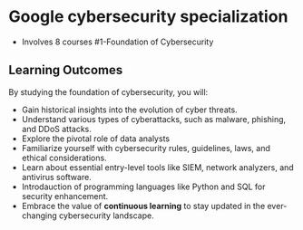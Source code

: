 # Google cybersecurity specialization
- Involves 8 courses 
#1-Foundation of Cybersecurity

## Learning Outcomes
By studying the foundation of cybersecurity, you will:

- Gain historical insights into the evolution of cyber threats.
- Understand various types of cyberattacks, such as malware, phishing, and DDoS attacks.
- Explore the pivotal role of data analysts
- Familiarize yourself with cybersecurity rules, guidelines, laws, and ethical considerations.
- Learn about essential entry-level tools like SIEM, network analyzers, and antivirus software.
- Introdauction of programming languages like Python and SQL for security enhancement.
- Embrace the value of **continuous learning** to stay updated in the ever-changing cybersecurity landscape.




